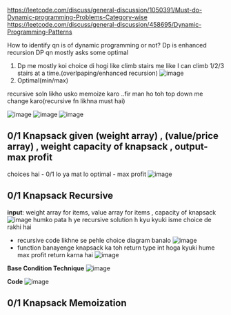 https://leetcode.com/discuss/general-discussion/1050391/Must-do-Dynamic-programming-Problems-Category-wise
https://leetcode.com/discuss/general-discussion/458695/Dynamic-Programming-Patterns


How to identify qn is of dynamic programming or not?
Dp is enhanced recursion
DP qn mostly asks some optimal

1. Dp me mostly koi choice di hogi like climb stairs me like I can climb 1/2/3 stairs at a time.(overlpaping/enhanced recursion)
![image](https://user-images.githubusercontent.com/93143005/152522462-40e4dd3f-7a25-416f-827e-ac407bc291ad.png)
2. Optimal(min/max)


recursive soln likho usko memoize karo ..fir man ho toh top down me change karo(recursive fn likhna must hai)

![image](https://user-images.githubusercontent.com/93143005/152527495-46c3ccba-6d0e-480f-b03f-ff1a421b8c6c.png)
![image](https://user-images.githubusercontent.com/93143005/152573527-df6e2b2e-05fa-4973-96c4-69f4173b48c7.png)
![image](https://user-images.githubusercontent.com/93143005/152573567-371c4b35-53bf-46d8-ab62-c30a79fde969.png)

## 0/1 Knapsack given (weight array) , (value/price array) , weight capacity of knapsack , output- max profit
choices hai - 0/1 lo ya mat lo
optimal - max profit
![image](https://user-images.githubusercontent.com/93143005/152574551-a6ca602d-0843-4f7e-b607-b32fe0bc986f.png)

## 0/1 Knapsack Recursive

**input**: weight array for items, value array for items , capacity of knapsack
![image](https://user-images.githubusercontent.com/93143005/153359115-129324bd-7f2d-4ea0-bd40-df162b2592e2.png)
humko pata h ye recursive solution h kyu kyuki isme choice de rakhi hai
* recursive code likhne se pehle choice diagram banalo
![image](https://user-images.githubusercontent.com/93143005/153358688-1b9d2653-2b32-4b6a-b2ce-7366c6b03f7b.png)
* function banayenge knapsack ka toh return type int hoga kyuki hume max profit return karna hai
![image](https://user-images.githubusercontent.com/93143005/153360474-dd8ca7a7-ed21-41e3-a93c-08e68472196e.png)

**Base Condition Technique**
![image](https://user-images.githubusercontent.com/93143005/153362289-537fdd0d-32d6-4b71-a7be-7555da69f496.png)

**Code**
![image](https://user-images.githubusercontent.com/93143005/153378155-4240c115-cf79-4adb-96f3-d52deaa4a72b.png)

## 0/1 Knapsack Memoization


